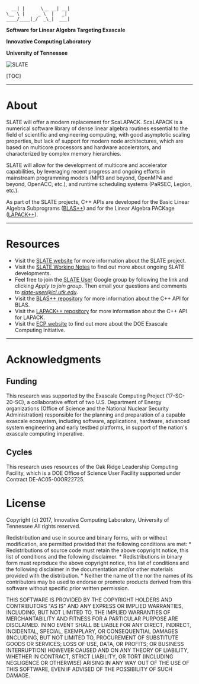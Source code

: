       __| |      \__ __| __|
    \__ \ |     _ \  |   _| 
    ____/____|_/  _\_|  ___|

**Software for Linear Algebra Targeting Exascale**

**Innovative Computing Laboratory**

**University of Tennessee**

![SLATE](http://icl.bitbucket.io/slate/artwork/ecp-slate.jpg)

[TOC]

* * *

About
=====

SLATE will offer a modern replacement for ScaLAPACK.
ScaLAPACK is a numerical software library of dense linear algebra routines
essential to the field of scientific and engineering computing,
with good asymptotic scaling properties, but lack of support for modern node architectures,
which are based on multicore processors and hardware accelerators,
and characterized by complex memory hierarchies.

SLATE will allow for the development of multicore and accelerator capabilities,
by leveraging recent progress and ongoing efforts in mainstream programming models
(MPI3 and beyond, OpenMP4 and beyond, OpenACC, etc.), and runtime scheduling systems
(PaRSEC, Legion, etc.).

As part of the SLATE projects, C++ APIs are developed for the
Basic Linear Algebra Subprograms
([BLAS++](https://bitbucket.org/icl/blaspp)) and for the Linear Algebra PACKage
([LAPACK++](https://bitbucket.org/icl/lapackpp)).

* * *

Resources
=========

* Visit the [SLATE website](http://icl.utk.edu/slate/) for more information about the SLATE project.
* Visit the [SLATE Working Notes](http://www.icl.utk.edu/publications/series/swans) to find out more about ongoing SLATE developments.
* Feel free to join the [SLATE User](https://groups.google.com/a/icl.utk.edu/forum/#!forum/slate-user) Google group by following the link and clicking *Apply to join group*. Then email your questions and comments to *slate-user@icl.utk.edu*.
* Visit the [BLAS++ repository](https://bitbucket.org/icl/blaspp) for more information about the C++ API for BLAS.
* Visit the [LAPACK++ repository](https://bitbucket.org/icl/lapackpp) for more information about the C++ API for LAPACK.
* Visit the [ECP website](https://exascaleproject.org) to find out more about the DOE Exascale Computing Initiative.

* * *

Acknowledgments
===============

Funding
-------

This research was supported by the Exascale Computing Project (17-SC-20-SC),
a collaborative effort of two U.S. Department of Energy organizations
(Office of Science and the National Nuclear Security Administration)
responsible for the planning and preparation of a capable exascale ecosystem,
including software, applications, hardware, advanced system engineering
and early testbed platforms, in support of the nation's exascale computing imperative.

Cycles
------

This research uses resources of the Oak Ridge Leadership Computing Facility,
which is a DOE Office of Science User Facility supported under Contract DE-AC05-00OR22725.

License
=======

Copyright (c) 2017, Innovative Computing Laboratory, University of Tennessee
All rights reserved.

Redistribution and use in source and binary forms, with or without
modification, are permitted provided that the following conditions are met:
    * Redistributions of source code must retain the above copyright
      notice, this list of conditions and the following disclaimer.
    * Redistributions in binary form must reproduce the above copyright
      notice, this list of conditions and the following disclaimer in the
      documentation and/or other materials provided with the distribution.
    * Neither the name of the <organization> nor the
      names of its contributors may be used to endorse or promote products
      derived from this software without specific prior written permission.

THIS SOFTWARE IS PROVIDED BY THE COPYRIGHT HOLDERS AND CONTRIBUTORS "AS IS" AND
ANY EXPRESS OR IMPLIED WARRANTIES, INCLUDING, BUT NOT LIMITED TO, THE IMPLIED
WARRANTIES OF MERCHANTABILITY AND FITNESS FOR A PARTICULAR PURPOSE ARE
DISCLAIMED. IN NO EVENT SHALL <COPYRIGHT HOLDER> BE LIABLE FOR ANY
DIRECT, INDIRECT, INCIDENTAL, SPECIAL, EXEMPLARY, OR CONSEQUENTIAL DAMAGES
(INCLUDING, BUT NOT LIMITED TO, PROCUREMENT OF SUBSTITUTE GOODS OR SERVICES;
LOSS OF USE, DATA, OR PROFITS; OR BUSINESS INTERRUPTION) HOWEVER CAUSED AND
ON ANY THEORY OF LIABILITY, WHETHER IN CONTRACT, STRICT LIABILITY, OR TORT
(INCLUDING NEGLIGENCE OR OTHERWISE) ARISING IN ANY WAY OUT OF THE USE OF THIS
SOFTWARE, EVEN IF ADVISED OF THE POSSIBILITY OF SUCH DAMAGE.
